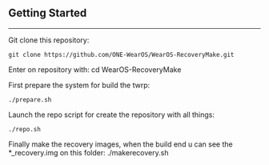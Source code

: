 ## Getting Started ##
---------------

Git clone this repository:

    git clone https://github.com/ONE-WearOS/WearOS-RecoveryMake.git

Enter on repository with:
    cd WearOS-RecoveryMake

First prepare the system for build the twrp:

    ./prepare.sh

Launch the repo script for create the repository with all things:

    ./repo.sh


Finally make the recovery images, when the build end u can see the *_recovery.img on this folder:
    ./makerecovery.sh


